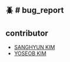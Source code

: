 :beetle: # bug_report
---

contributor
---
- [SANGHYUN KIM](https://github.com/haan823)
- [YOSEOB KIM](https://github.com/pseudowasabi)
